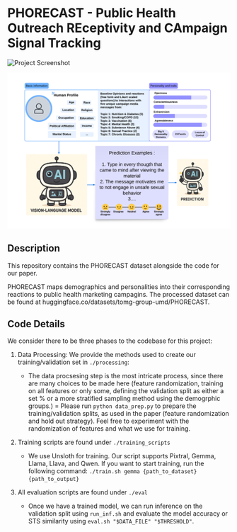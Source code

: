 # PHORECAST - Public Health Outreach REceptivity and CAmpaign Signal Tracking

![Project Screenshot]()

<p align="center">
  <img src="teaser.png" width="" height="">
</p>

## Description
This repository contains the PHORECAST dataset alongside the code for our paper. 

PHORECAST maps demographics and personalities into their corresponding reactions to public health marketing campagins.
The processed dataset can be found at huggingface.co/datasets/tomg-group-umd/PHORECAST. 
## Code Details

We consider there to be three phases to the codebase for this project: 
1. Data Processing: We provide the methods used to create our training/validation set in `./processing`:
    - The data procsesing step is the most intricate process, since there are many choices to be made here (feature randomization, training on all features or only some, defining the validation split as either a set \% or a more stratified sampling method using the demogrphic groups.) 
    = Please run `python data_prep.py` to prepare the training/validation splits, as used in the paper (feature randomization and hold out strategy). Feel free to experiment with the randomization of features and what we use for training.   

2. Training scripts are found under `./training_scripts`
    - We use Unsloth for training. Our script supports Pixtral, Gemma, Llama, Llava, and Qwen. If you want to start training, run the following command: ```./train.sh gemma {path_to_dataset} {path_to_output}```
    
3. All evaluation scripts are found under `./eval`
    - Once we have a trained model, we can run inference on the validation split using `run_inf.sh` and evaluate the model accuracy or STS similarity using `eval.sh "$DATA_FILE" "$THRESHOLD"`. 
